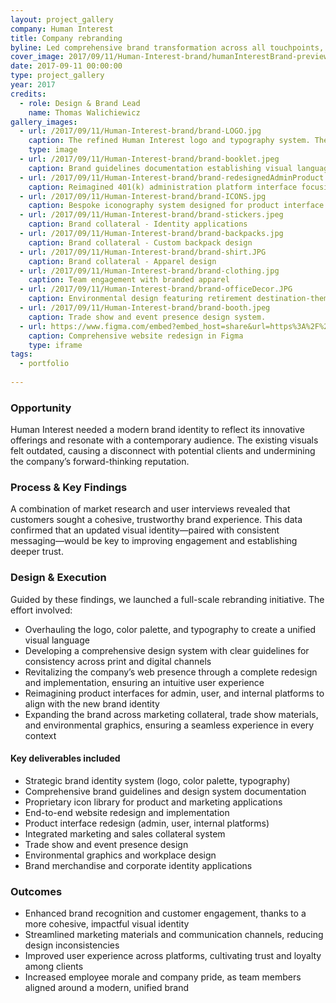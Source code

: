 ```yaml
---
layout: project_gallery
company: Human Interest
title: Company rebranding
byline: Led comprehensive brand transformation across all touchpoints, unifying visual identity, marketing, and product design
cover_image: 2017/09/11/Human-Interest-brand/humanInterestBrand-preview.png
date: 2017-09-11 00:00:00
type: project_gallery
year: 2017
credits:
  - role: Design & Brand Lead
    name: Thomas Walichiewicz
gallery_images:
  - url: /2017/09/11/Human-Interest-brand/brand-LOGO.jpg
    caption: The refined Human Interest logo and typography system. The mark symbolizes an unfolding map, representing the company's role in guiding clients toward financial security. The negative space artfully integrates the letters "H" and "I".
    type: image
  - url: /2017/09/11/Human-Interest-brand/brand-booklet.jpeg
    caption: Brand guidelines documentation establishing visual language and tone for all marketing communications.
  - url: /2017/09/11/Human-Interest-brand/brand-redesignedAdminProduct.png
    caption: Reimagined 401(k) administration platform interface focusing on usability and efficiency.
  - url: /2017/09/11/Human-Interest-brand/brand-ICONS.jpg
    caption: Bespoke iconography system designed for product interface and communications.
  - url: /2017/09/11/Human-Interest-brand/brand-stickers.jpeg
    caption: Brand collateral - Identity applications
  - url: /2017/09/11/Human-Interest-brand/brand-backpacks.jpg
    caption: Brand collateral - Custom backpack design
  - url: /2017/09/11/Human-Interest-brand/brand-shirt.JPG
    caption: Brand collateral - Apparel design
  - url: /2017/09/11/Human-Interest-brand/brand-clothing.jpg
    caption: Team engagement with branded apparel
  - url: /2017/09/11/Human-Interest-brand/brand-officeDecor.JPG
    caption: Environmental design featuring retirement destination-themed conference rooms, with precision-aligned typographic installations.
  - url: /2017/09/11/Human-Interest-brand/brand-booth.jpeg
    caption: Trade show and event presence design system.
  - url: https://www.figma.com/embed?embed_host=share&url=https%3A%2F%2Fwww.figma.com%2Ffile%2FGVWz5qon5XDndfOPLg71u9%2FHuman-Interest-rebranded-website%3Ftype%3Ddesign%26node-id%3D0%253A1%26mode%3Ddesign%26t%3Djw8FnbnjBlCvDwRB-1
    caption: Comprehensive website redesign in Figma
    type: iframe
tags:
  - portfolio
  
---
```


### Opportunity

Human Interest needed a modern brand identity to reflect its innovative offerings and resonate with a contemporary audience. The existing visuals felt outdated, causing a disconnect with potential clients and undermining the company’s forward-thinking reputation.

### Process & Key Findings

A combination of market research and user interviews revealed that customers sought a cohesive, trustworthy brand experience. This data confirmed that an updated visual identity—paired with consistent messaging—would be key to improving engagement and establishing deeper trust.

### Design & Execution

Guided by these findings, we launched a full-scale rebranding initiative. The effort involved:

- Overhauling the logo, color palette, and typography to create a unified visual language
- Developing a comprehensive design system with clear guidelines for consistency across print and digital channels
- Revitalizing the company’s web presence through a complete redesign and implementation, ensuring an intuitive user experience
- Reimagining product interfaces for admin, user, and internal platforms to align with the new brand identity
- Expanding the brand across marketing collateral, trade show materials, and environmental graphics, ensuring a seamless experience in every context

#### Key deliverables included

- Strategic brand identity system (logo, color palette, typography)
- Comprehensive brand guidelines and design system documentation
- Proprietary icon library for product and marketing applications
- End-to-end website redesign and implementation
- Product interface redesign (admin, user, internal platforms)
- Integrated marketing and sales collateral system
- Trade show and event presence design
- Environmental graphics and workplace design
- Brand merchandise and corporate identity applications

### Outcomes

- Enhanced brand recognition and customer engagement, thanks to a more cohesive, impactful visual identity
- Streamlined marketing materials and communication channels, reducing design inconsistencies
- Improved user experience across platforms, cultivating trust and loyalty among clients
- Increased employee morale and company pride, as team members aligned around a modern, unified brand
